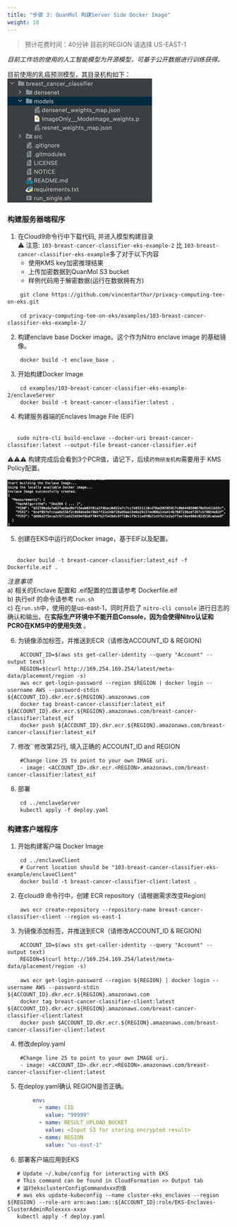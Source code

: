 ```yaml
---
title: "步骤 3: QuanMol 构建Server Side Docker Image"
weight: 10
---
```


> 预计花费时间：40分钟
> 目前的REGION 请选择 US-EAST-1

*目前工作坊的使用的人工智能模型为开源模型，可基于公开数据进行训练获得。*

目前使用的乳癌预测模型，其目录机构如下：<br />
![industryscenario-server-breast-cancer-structure.png](/static/industryscenario-server-breast-cancer-structure.png)

### 构建服务器端程序

1. 在Cloud9命令行中下载代码, 并进入模型构建目录 <br/>
   ⚠️ 注意: `103-breast-cancer-classifier-eks-example-2` 比 `103-breast-cancer-classifier-eks-example`多了对于以下内容 <br/>
    - 使用KMS key加密推理结果
    - 上传加密数据到QuanMol S3 bucket
    - 样例代码用于解密数据(运行在数据拥有方)

```shell
    git clone https://github.com/vincentarthur/privacy-computing-tee-on-eks.git
    
    cd privacy-computing-tee-on-eks/examples/103-breast-cancer-classifier-eks-example-2/
```

2. 构建enclave base Docker image。这个作为Nitro enclave image 的基础镜像。<br/>

```shell
    docker build -t enclave_base .
```

3. 开始构建Docker Image <br />

```shell
    cd examples/103-breast-cancer-classifier-eks-example-2/enclaveServer
    docker build -t breast-cancer-classifier:latest .
```

4. 构建服务器端的Enclaves Image File (EIF) <br /><br />

```shell
   sudo nitro-cli build-enclave --docker-uri breast-cancer-classifier:latest --output-file breast-cancer-classifier.eif
```

⚠️⚠️⚠️ 构建完成后会看到3个PCR值，请记下，后续`药物研发机构`需要用于 KMS Policy配置。 <br /><br />
![incustryscenario-2-multi-account-pcrs.png](/static/incustryscenario-2-multi-account-pcrs.png)

5. 创建在EKS中运行的Docker image，基于EIF以及配置。 <br /><br />

```shell
   docker build -t breast-cancer-classifier:latest_eif -f Dockerfile.eif .
```

*注意事项* <br />
a) 相关的Enclave 配置和 .eif配置的位置请参考 Dockerfile.eif <br />
b) 执行eif 的命令请参考 `run.sh`<br />
c) 在`run.sh`中，使用的是us-east-1，同时开启了 `nitro-cli console` 进行日志的确认和输出。在**实际生产环境中不能开启Console，因为会使得Nitro认证和PCR0在KMS中的使用失效**
。<br />

6. 为镜像添加标签，并推送到ECR（请修改ACCOUNT_ID & REGION)

```shell
    ACCOUNT_ID=$(aws sts get-caller-identity --query "Account" --output text)
    REGION=$(curl http://169.254.169.254/latest/meta-data/placement/region -s)
    aws ecr get-login-password --region $REGION | docker login --username AWS --password-stdin ${ACCOUNT_ID}.dkr.ecr.${REGION}.amazonaws.com
    docker tag breast-cancer-classifier:latest_eif ${ACCOUNT_ID}.dkr.ecr.${REGION}.amazonaws.com/breast-cancer-classifier:latest_eif
    docker push ${ACCOUNT_ID}.dkr.ecr.${REGION}.amazonaws.com/breast-cancer-classifier:latest_eif
```

7. 修改``修改第25行, 填入正确的 ACCOUNT_ID and REGION

```shell
    #Change line 25 to point to your own IMAGE uri.
    - image: <ACCOUNT_ID>.dkr.ecr.<REGION>.amazonaws.com/breast-cancer-classifier:latest_eif
```

8. 部署

```shell
    cd ../enclaveServer
    kubectl apply -f deploy.yaml
```

### 构建客户端程序

1. 开始构建客户端 Docker Image

```shell
    cd ../enclaveClient
    # Current location should be "103-breast-cancer-classifier-eks-example/enclaveClient"
    docker build -t breast-cancer-classifier-client:latest .
```

2. 在cloud9 命令行中，创建 ECR repository（请根据需求改变Region)

```shell
    aws ecr create-repository --repository-name breast-cancer-classifier-client --region us-east-1
```

3. 为镜像添加标签，并推送到ECR（请修改ACCOUNT_ID & REGION)

```shell
    ACCOUNT_ID=$(aws sts get-caller-identity --query "Account" --output text)
    REGION=$(curl http://169.254.169.254/latest/meta-data/placement/region -s)
    
    aws ecr get-login-password --region ${REGION} | docker login --username AWS --password-stdin ${ACCOUNT_ID}.dkr.ecr.${REGION}.amazonaws.com
    docker tag breast-cancer-classifier-client:latest ${ACCOUNT_ID}.dkr.ecr.${REGION}.amazonaws.com/breast-cancer-classifier-client:latest
    docker push $ACCOUNT_ID.dkr.ecr.${REGION}.amazonaws.com/breast-cancer-classifier-client:latest
```

4. 修改deploy.yaml

```shell
    #Change line 25 to point to your own IMAGE uri.
    - image: <ACCOUNT_ID>.dkr.ecr.<REGION>.amazonaws.com/breast-cancer-classifier-client:latest
```

5. 在deploy.yaml确认 REGION是否正确。

```yaml
        env:
          - name: CID
            value: "99999"
          - name: RESULT_UPLOAD_BUCKET
            value: <Input S3 for storing encrypted result>
          - name: REGION
            value: "us-east-1"
```

6. 部署客户端应用到EKS

```shell
   # Update ~/.kube/config for interacting with EKS
   # This command can be found in CloudFormation >> Output tab
   # 运行eksclusterConfigCommandxxx的值
   # aws eks update-kubeconfig --name cluster-eks_enclaves --region ${REGION} --role-arn arn:aws:iam::${ACCOUNT_ID}:role/EKS-Enclaves-ClusterAdminRolexxxx-xxxx
   kubectl apply -f deploy.yaml
```
